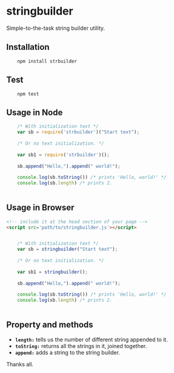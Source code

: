 # stringbuilder
Simple-to-the-task string builder utility.

## Installation

```cli
    npm install strbuilder
```

## Test

```cli
    npm test
```

## Usage in Node

```javascript
    /* With initialization text */
    var sb = require('strbuilder')("Start text");
    
    /* Or no text initialization. */
    
    var sb1 = require('strbuilder')();
    
    sb.append("Hello,").append(" world!");
    
    console.log(sb.toString()) /* prints 'Hello, world!' */
    console.log(sb.length) /* prints 2.
     

```

## Usage in Browser

```html
<!-- include it at the head section of your page -->
<script src='path/to/stringbuilder.js'></script>

```

```javascript

    /* With initialization text */
    var sb = stringbuilder("Start text");
    
    /* Or no text initialization. */
    
    var sb1 = stringbuilder();
    
    sb.append("Hello,").append(" world!");
    
    console.log(sb.toString()) /* prints 'Hello, world!' */
    console.log(sb.length) /* prints 2.
     

```

## Property and methods

- **`length:`** tells us the number of different string appended to it.
- **`toString:`** returns all the strings in it, joined together.
- **`append:`** adds a string to the string builder.


Thanks all.
